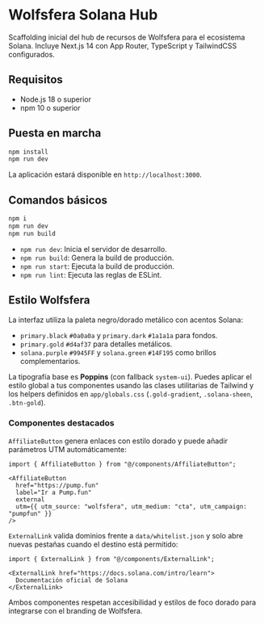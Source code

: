 # Wolfsfera Solana Hub

Scaffolding inicial del hub de recursos de Wolfsfera para el ecosistema Solana. Incluye Next.js 14 con App Router,
TypeScript y TailwindCSS configurados.

## Requisitos

- Node.js 18 o superior
- npm 10 o superior

## Puesta en marcha

```bash
npm install
npm run dev
```

La aplicación estará disponible en `http://localhost:3000`.

## Comandos básicos

```bash
npm i
npm run dev
npm run build
```

- `npm run dev`: Inicia el servidor de desarrollo.
- `npm run build`: Genera la build de producción.
- `npm run start`: Ejecuta la build de producción.
- `npm run lint`: Ejecuta las reglas de ESLint.

## Estilo Wolfsfera

La interfaz utiliza la paleta negro/dorado metálico con acentos Solana:

- `primary.black` `#0a0a0a` y `primary.dark` `#1a1a1a` para fondos.
- `primary.gold` `#d4af37` para detalles metálicos.
- `solana.purple` `#9945FF` y `solana.green` `#14F195` como brillos complementarios.

La tipografía base es **Poppins** (con fallback `system-ui`). Puedes aplicar el estilo global a tus componentes usando las clases utilitarias de Tailwind y los helpers definidos en `app/globals.css` (`.gold-gradient`, `.solana-sheen`, `.btn-gold`).

### Componentes destacados

`AffiliateButton` genera enlaces con estilo dorado y puede añadir parámetros UTM automáticamente:

```tsx
import { AffiliateButton } from "@/components/AffiliateButton";

<AffiliateButton
  href="https://pump.fun"
  label="Ir a Pump.fun"
  external
  utm={{ utm_source: "wolfsfera", utm_medium: "cta", utm_campaign: "pumpfun" }}
/>
```

`ExternalLink` valida dominios frente a `data/whitelist.json` y solo abre nuevas pestañas cuando el destino está permitido:

```tsx
import { ExternalLink } from "@/components/ExternalLink";

<ExternalLink href="https://docs.solana.com/intro/learn">
  Documentación oficial de Solana
</ExternalLink>
```

Ambos componentes respetan accesibilidad y estilos de foco dorado para integrarse con el branding de Wolfsfera.
